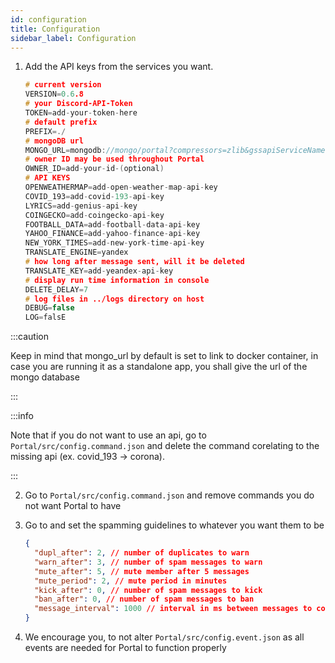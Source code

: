 ```yaml
---
id: configuration
title: Configuration
sidebar_label: Configuration
---
```


1. Add the API keys from the services you want.

   ```c title="Portal/src/.env"
   # current version
   VERSION=0.6.8
   # your Discord-API-Token
   TOKEN=add-your-token-here
   # default prefix
   PREFIX=./
   # mongoDB url
   MONGO_URL=mongodb://mongo/portal?compressors=zlib&gssapiServiceName=portal
   # owner ID may be used throughout Portal
   OWNER_ID=add-your-id-(optional)
   # API KEYS
   OPENWEATHERMAP=add-open-weather-map-api-key
   COVID_193=add-covid-193-api-key
   LYRICS=add-genius-api-key
   COINGECKO=add-coingecko-api-key
   FOOTBALL_DATA=add-football-data-api-key
   YAHOO_FINANCE=add-yahoo-finance-api-key
   NEW_YORK_TIMES=add-new-york-time-api-key
   TRANSLATE_ENGINE=yandex
   # how long after message sent, will it be deleted
   TRANSLATE_KEY=add-yeandex-api-key
   # display run time information in console
   DELETE_DELAY=7
   # log files in ../logs directory on host
   DEBUG=false
   LOG=falsE
   ```

:::caution

Keep in mind that mongo_url by default is set to link to docker container, in case you are running it as a standalone app, you shall give the url of the mongo database

:::

:::info

Note that if you do not want to use an api, go to `Portal/src/config.command.json` and delete the command corelating to the missing api (ex. covid_193 -> corona).

:::

2. Go to `Portal/src/config.command.json` and remove commands you do not want Portal to have

3. Go to and set the spamming guidelines to whatever you want them to be

   ```json title="Portal/src/config.command.json"
   {
     "dupl_after": 2, // number of duplicates to warn
     "warn_after": 3, // number of spam messages to warn
     "mute_after": 5, // mute member after 5 messages
     "mute_period": 2, // mute period in minutes
     "kick_after": 0, // number of spam messages to kick
     "ban_after": 0, // number of spam messages to ban
     "message_interval": 1000 // interval in ms between messages to consider spam
   }
   ```

4. We encourage you, to not alter `Portal/src/config.event.json` as all events are needed for Portal to function properly

